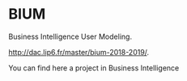# BIUM
Business Intelligence User Modeling.

http://dac.lip6.fr/master/bium-2018-2019/.

You can find here a project in Business Intelligence 


